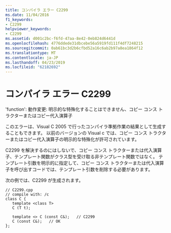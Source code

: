 ```yaml
---
title: コンパイラ エラー C2299
ms.date: 11/04/2016
f1_keywords:
- C2299
helpviewer_keywords:
- C2299
ms.assetid: d001c2bc-f6fd-47aa-8e42-0eb824d6441d
ms.openlocfilehash: 4776ddede31dbcebe56a5919fd111f4df7248215
ms.sourcegitcommit: 0ab61bc3d2b6cfbd52a16c6ab2b97a8ea1864f12
ms.translationtype: MT
ms.contentlocale: ja-JP
ms.lasthandoff: 04/23/2019
ms.locfileid: "62182692"
---
```

# <a name="compiler-error-c2299"></a>コンパイラ エラー C2299

'function': 動作変更: 明示的な特殊化することはできません、コピー コンス トラクターまたはコピー代入演算子

このエラーは、Visual C 2005 で行ったコンパイラ準拠作業の結果として生成することもできます。 以前のバージョンの Visual c では、コピー コンス トラクターまたはコピー代入演算子の明示的な特殊化が許可されています。

C2299 を解決するのにはしないで、コピー コンス トラクターまたは代入演算子、テンプレート関数がクラス型を受け取る非テンプレート関数ではなく。 テンプレート引数を明示的に指定して、コピー コンス トラクターまたは代入演算子を呼び出すコードでは、テンプレート引数を削除する必要があります。

次の例では、C2299 が生成されます。

```
// C2299.cpp
// compile with: /c
class C {
   template <class T>
   C (T t);

   template <> C (const C&);   // C2299
   C (const C&);   // OK
};
```